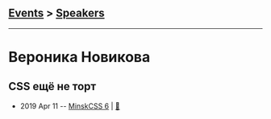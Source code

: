 ## [Events](../README.md) > [Speakers](../speakers.md)
---

# Вероника Новикова

## CSS ещё не торт
- 2019 Apr 11 -- [MinskCSS 6](https://www.youtube.com/watch?v=g20pCKeSgUU)  | [:notebook:](https://drive.google.com/file/d/1p1WG9dWIVgvb4vXI7TzBPs1wU2uLLvJS/view)  
